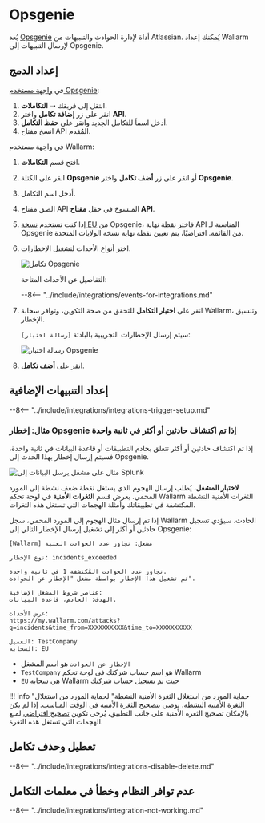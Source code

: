 # Opsgenie

يُعد [Opsgenie](https://www.atlassian.com/software/opsgenie) أداة لإدارة الحوادث والتنبيهات من Atlassian. يُمكنك إعداد Wallarm لإرسال التنبيهات إلى Opsgenie.

## إعداد الدمج

في [واجهة مستخدم Opsgenie](https://app.opsgenie.com/teams/list):

1. انتقل إلى فريقك ➝ **التكاملات**.
2. انقر على زر **إضافة تكامل** واختر **API**.
3. أدخل اسماً للتكامل الجديد وانقر على **حفظ التكامل**.
4. انسخ مفتاح API المُقدم.

في واجهة مستخدم Wallarm:

1. افتح قسم **التكاملات**.
1. انقر على الكتلة **Opsgenie** أو انقر على زر **أضف تكامل** واختر **Opsgenie**.
1. أدخل اسم التكامل.
1. الصق مفتاح API المنسوخ في حقل **مفتاح API**.
1. إذا كنت تستخدم [نسخة EU](https://docs.opsgenie.com/docs/european-service-region) من Opsgenie، فاختر نقطة نهاية API المناسبة لـ Opsgenie من القائمة. افتراضيًا، يتم تعيين نقطة نهاية نسخة الولايات المتحدة.
1. اختر أنواع الأحداث لتشغيل الإخطارات.

    ![تكامل Opsgenie](../../../images/user-guides/settings/integrations/add-opsgenie-integration.png)

    التفاصيل عن الأحداث المتاحة:
      
    --8<-- "../include/integrations/events-for-integrations.md"

1. انقر على **اختبار التكامل** للتحقق من صحة التكوين، وتوافر سحابة Wallarm، وتنسيق الإخطار.

    سيتم إرسال الإخطارات التجريبية بالبادئة `[رسالة اختبار]`:

    ![رسالة اختبار Opsgenie](../../../images/user-guides/settings/integrations/test-opsgenie-new-vuln.png)

1. انقر على **أضف تكامل**.

## إعداد التنبيهات الإضافية

--8<-- "../include/integrations/integrations-trigger-setup.md"

### مثال: إخطار Opsgenie إذا تم اكتشاف حادثين أو أكثر في ثانية واحدة

إذا تم اكتشاف حادثين أو أكثر تتعلق بخادم التطبيقات أو قاعدة البيانات في ثانية واحدة، فسيتم إرسال إخطار بهذا الحدث إلى Opsgenie.

![مثال على مشغل يرسل البيانات إلى Splunk](../../../images/user-guides/triggers/trigger-example3.png)

**لاختبار المشغل**، يُطلب إرسال الهجوم الذي يستغل نقطة ضعف نشطة إلى المورد المحمي. يعرض قسم **الثغرات الأمنية** في لوحة تحكم Wallarm الثغرات الأمنية النشطة المكتشفة في تطبيقاتك وأمثلة الهجمات التي تستغل هذه الثغرات.

إذا تم إرسال مثال الهجوم إلى المورد المحمي، سجل Wallarm الحادث. سيؤدي تسجيل حادثين أو أكثر إلى تشغيل إرسال الإخطار التالي إلى Opsgenie:

```
[Wallarm] مشغل: تجاوز عدد الحوادث العتبة

نوع الإخطار: incidents_exceeded

تجاوز عدد الحوادث المُكتشفة 1 في ثانية واحدة.
تم تشغيل هذا الإخطار بواسطة مشغل "الإخطار عن الحوادث".

عناصر شروط المشغل الإضافية:
الهدف: الخادم، قاعدة البيانات.

عرض الأحداث:
https://my.wallarm.com/attacks?q=incidents&time_from=XXXXXXXXXX&time_to=XXXXXXXXXX

العميل: TestCompany
السحابة: EU
```

* `الإخطار عن الحوادث` هو اسم المشغل
* `TestCompany` هو اسم حساب شركتك في لوحة تحكم Wallarm
* `EU` هي سحابة Wallarm حيث تم تسجيل حساب شركتك

!!! info "حماية المورد من استغلال الثغرة الأمنية النشطة"
    لحماية المورد من استغلال الثغرة الأمنية النشطة، نوصي بتصحيح الثغرة الأمنية في الوقت المناسب. إذا لم يكن بالإمكان تصحيح الثغرة الأمنية على جانب التطبيق، يُرجى تكوين [تصحيح افتراضي](../../rules/vpatch-rule.md) لمنع الهجمات التي تستغل هذه الثغرة.

## تعطيل وحذف تكامل

--8<-- "../include/integrations/integrations-disable-delete.md"

## عدم توافر النظام وخطأ في معلمات التكامل

--8<-- "../include/integrations/integration-not-working.md"